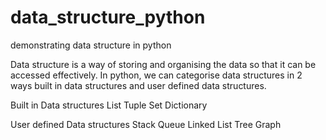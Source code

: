 # data_structure_python
demonstrating data structure in python

Data structure is a way of storing and organising the data so that it can be accessed effectively. In python, we can categorise data structures in 2 ways built in data structures and user defined data structures.

Built in Data structures
List
Tuple
Set
Dictionary

User defined Data structures
Stack
Queue
Linked List
Tree
Graph

